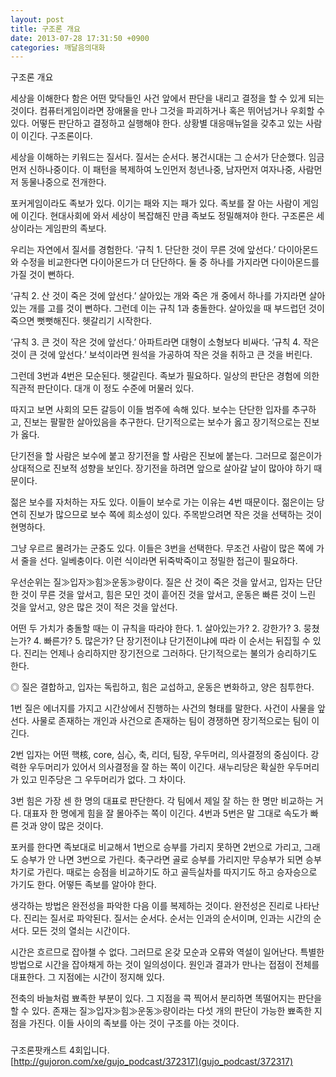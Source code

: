 ```yaml
---
layout: post
title: 구조론 개요
date: 2013-07-28 17:31:50 +0900
categories: 깨달음의대화
---
```

구조론 개요 


  


세상을 이해한다 함은 어떤 맞닥들인 사건 앞에서 판단을 내리고 결정을 할 수 있게 되는 것이다. 컴퓨터게임이라면 장애물을 만나 그것을 파괴하거나 혹은 뛰어넘거나 우회할 수 있다. 어떻든 판단하고 결정하고 실행해야 한다. 상황별 대응매뉴얼을 갖추고 있는 사람이 이긴다. 구조론이다. 


  


세상을 이해하는 키워드는 질서다. 질서는 순서다. 봉건시대는 그 순서가 단순했다. 임금먼저 신하나중이다. 이 패턴을 복제하여 노인먼저 청년나중, 남자먼저 여자나중, 사람먼저 동물나중으로 전개한다. 


  


포커게임이라도 족보가 있다. 이기는 패와 지는 패가 있다. 족보를 잘 아는 사람이 게임에 이긴다. 현대사회에 와서 세상이 복잡해진 만큼 족보도 정밀해져야 한다. 구조론은 세상이라는 게임판의 족보다. 


  


우리는 자연에서 질서를 경험한다. ‘규칙 1. 단단한 것이 무른 것에 앞선다.’ 다이아몬드와 수정을 비교한다면 다이아몬드가 더 단단하다. 둘 중 하나를 가지라면 다이아몬드를 가질 것이 뻔하다. 


  


‘규칙 2. 산 것이 죽은 것에 앞선다.’ 살아있는 개와 죽은 개 중에서 하나를 가지라면 살아있는 개를 고를 것이 뻔하다. 그런데 이는 규칙 1과 충돌한다. 살아있을 때 부드럽던 것이 죽으면 뻣뻣해진다. 헷갈리기 시작한다. 


  


‘규칙 3. 큰 것이 작은 것에 앞선다.’ 아파트라면 대형이 소형보다 비싸다. ‘규칙 4. 작은 것이 큰 것에 앞선다.’ 보석이라면 원석을 가공하여 작은 것을 취하고 큰 것을 버린다. 


  


그런데 3번과 4번은 모순된다. 헷갈린다. 족보가 필요하다. 일상의 판단은 경험에 의한 직관적 판단이다. 대개 이 정도 수준에 머물러 있다. 


  


따지고 보면 사회의 모든 갈등이 이들 범주에 속해 있다. 보수는 단단한 입자를 추구하고, 진보는 팔팔한 살아있음을 추구한다. 단기적으로는 보수가 옳고 장기적으로는 진보가 옳다. 


  


단기전을 할 사람은 보수에 붙고 장기전을 할 사람은 진보에 붙는다. 그러므로 젊은이가 상대적으로 진보적 성향을 보인다. 장기전을 하려면 앞으로 살아갈 날이 많아야 하기 때문이다. 


  


젊은 보수를 자처하는 자도 있다. 이들이 보수로 가는 이유는 4번 때문이다. 젊은이는 당연히 진보가 많으므로 보수 쪽에 희소성이 있다. 주목받으려면 작은 것을 선택하는 것이 현명하다. 


  


그냥 우르르 몰려가는 군중도 있다. 이들은 3번을 선택한다. 무조건 사람이 많은 쪽에 가서 줄을 선다. 일베충이다. 이런 식이라면 뒤죽박죽이고 정밀한 접근이 필요하다. 


  


우선순위는 질≫입자≫힘≫운동≫량이다. 질은 산 것이 죽은 것을 앞서고, 입자는 단단한 것이 무른 것을 앞서고, 힘은 모인 것이 흩어진 것을 앞서고, 운동은 빠른 것이 느린 것을 앞서고, 양은 많은 것이 적은 것을 앞선다. 


  


어떤 두 가치가 충돌할 때는 이 규칙을 따라야 한다. 1. 살아있는가? 2. 강한가? 3. 뭉쳤는가? 4. 빠른가? 5. 많은가? 단 장기전이냐 단기전이냐에 따라 이 순서는 뒤집힐 수 있다. 진리는 언제나 승리하지만 장기전으로 그러하다. 단기적으로는 불의가 승리하기도 한다. 


  


◎ 질은 결합하고, 입자는 독립하고, 힘은 교섭하고, 운동은 변화하고, 양은 침투한다. 


  


1번 질은 에너지를 가지고 시간상에서 진행하는 사건의 형태를 말한다. 사건이 사물을 앞선다. 사물로 존재하는 개인과 사건으로 존재하는 팀이 경쟁하면 장기적으로는 팀이 이긴다. 


  


2번 입자는 어떤 핵核, core, 심心, 축, 리더, 팀장, 우두머리, 의사결정의 중심이다. 강력한 우두머리가 있어서 의사결정을 잘 하는 쪽이 이긴다. 새누리당은 확실한 우두머리가 있고 민주당은 그 우두머리가 없다. 그 차이다. 


  


3번 힘은 가장 센 한 명의 대표로 판단한다. 각 팀에서 제일 잘 하는 한 명만 비교하는 거다. 대표자 한 명에게 힘을 잘 몰아주는 쪽이 이긴다. 4번과 5번은 말 그대로 속도가 빠른 것과 양이 많은 것이다. 


  


포커를 한다면 족보대로 비교해서 1번으로 승부를 가리지 못하면 2번으로 가리고, 그래도 승부가 안 나면 3번으로 가린다. 축구라면 골로 승부를 가리지만 무승부가 되면 승부차기로 가린다. 때로는 승점을 비교하기도 하고 골득실차를 따지기도 하고 승자승으로 가기도 한다. 어떻든 족보를 알아야 한다. 


  


생각하는 방법은 완전성을 파악한 다음 이를 복제하는 것이다. 완전성은 진리로 나타난다. 진리는 질서로 파악된다. 질서는 순서다. 순서는 인과의 순서이며, 인과는 시간의 순서다. 모든 것의 열쇠는 시간이다. 


  


시간은 흐르므로 잡아챌 수 없다. 그러므로 온갖 모순과 오류와 역설이 일어난다. 특별한 방법으로 시간을 잡아채게 하는 것이 일의성이다. 원인과 결과가 만나는 접점이 전체를 대표한다. 그 지점에는 시간이 정지해 있다. 


  


전축의 바늘처럼 뾰족한 부분이 있다. 그 지점을 콕 찍어서 분리하면 똑떨어지는 판단을 할 수 있다. 존재는 질≫입자≫힘≫운동≫량이라는 다섯 개의 판단이 가능한 뾰족한 지점을 가진다. 이들 사이의 족보를 아는 것이 구조를 아는 것이다. 



###



구조론팟캐스트 4회입니다.   
[http://gujoron.com/xe/gujo_podcast/372317](gujo_podcast/372317)